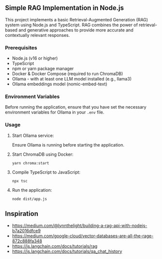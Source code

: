 ## Simple RAG Implementation in Node.js

This project implements a basic Retrieval-Augmented Generation (RAG) system using Node.js and TypeScript. RAG combines the power of retrieval-based and generative approaches to provide more accurate and contextually relevant responses.

### Prerequisites

- Node.js (v16 or higher)
- TypeScript
- npm or yarn package manager
- Docker & Docker Compose (required to run ChromaDB)
- Ollama - with at least one LLM model installed (e.g., llama3)
- Ollama embeddings model (nomic-embed-text)

### Environment Variables

Before running the application, ensure that you have set the necessary environment variables for Ollama in your `.env` file.

### Usage

1. Start Ollama service:

   Ensure Ollama is running before starting the application.

2. Start ChromaDB using Docker:

   `yarn chroma:start`

3. Compile TypeScript to JavaScript:

   `npx tsc`

4. Run the application:

   `node dist/app.js`

## Inspiration

- https://medium.com/@lynnthelight/building-a-rag-api-with-nodejs-b7a2016dfce9
- https://medium.com/google-cloud/vector-databases-are-all-the-rage-872c888fa348
- https://js.langchain.com/docs/tutorials/rag
- https://js.langchain.com/docs/tutorials/qa_chat_history